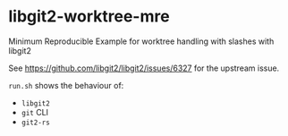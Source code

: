 # libgit2-worktree-mre

Minimum Reproducible Example for worktree handling with slashes with libgit2

See https://github.com/libgit2/libgit2/issues/6327 for the upstream issue.

`run.sh` shows the behaviour of:

* `libgit2`
* `git` CLI
* `git2-rs`
